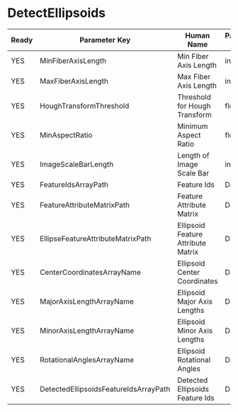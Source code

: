 # DetectEllipsoids #

| Ready | Parameter Key | Human Name | Parameter Type | Parameter Class |
|-------|---------------|------------|-----------------|----------------|
| YES | MinFiberAxisLength | Min Fiber Axis Length | int32 | Int32Parameter |
| YES | MaxFiberAxisLength | Max Fiber Axis Length | int32 | Int32Parameter |
| YES | HoughTransformThreshold | Threshold for Hough Transform | float32 | Float32Parameter |
| YES | MinAspectRatio | Minimum Aspect Ratio | float32 | Float32Parameter |
| YES | ImageScaleBarLength | Length of Image Scale Bar | int32 | Int32Parameter |
| YES | FeatureIdsArrayPath | Feature Ids | DataPath | ArraySelectionParameter |
| YES | FeatureAttributeMatrixPath | Feature Attribute Matrix | DataPath | DataGroupSelectionParameter |
| YES | EllipseFeatureAttributeMatrixPath | Ellipsoid Feature Attribute Matrix | DataPath | DataGroupCreationParameter |
| YES | CenterCoordinatesArrayName | Ellipsoid Center Coordinates | DataPath | ArrayCreationParameter |
| YES | MajorAxisLengthArrayName | Ellipsoid Major Axis Lengths | DataPath | ArrayCreationParameter |
| YES | MinorAxisLengthArrayName | Ellipsoid Minor Axis Lengths | DataPath | ArrayCreationParameter |
| YES | RotationalAnglesArrayName | Ellipsoid Rotational Angles | DataPath | ArrayCreationParameter |
| YES | DetectedEllipsoidsFeatureIdsArrayPath | Detected Ellipsoids Feature Ids | DataPath | ArrayCreationParameter |
